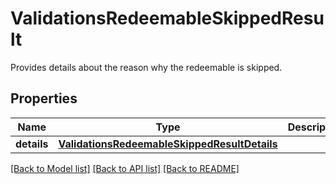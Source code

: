 # ValidationsRedeemableSkippedResult

Provides details about the reason why the redeemable is skipped.

## Properties
Name | Type | Description | Notes
------------ | ------------- | ------------- | -------------
**details** | [**ValidationsRedeemableSkippedResultDetails**](ValidationsRedeemableSkippedResultDetails.md) |  | [optional] 

[[Back to Model list]](../README.md#documentation-for-models) [[Back to API list]](../README.md#documentation-for-api-endpoints) [[Back to README]](../README.md)


